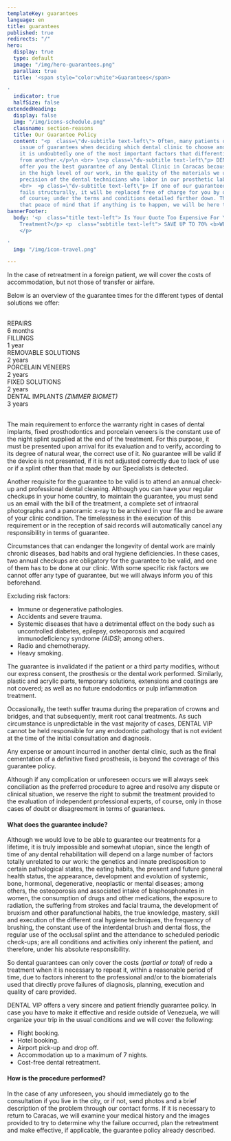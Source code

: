 ```yaml
---
templateKey: guarantees
language: en
title: guarantees
published: true
redirects: "/"
hero:
  display: true
  type: default
  image: "/img/hero-guarantees.png"
  parallax: true
  title: '<span style="color:white">Guarantees</span>

'
  indicator: true
  halfSize: false
extendedHeading:
  display: false
  img: "/img/icons-schedule.png"
  classname: section-reasons
  title: Our Guarantee Policy
  content: "<p  class=\"dv-subtitle text-left\"> Often, many patients overlook the
    issue of guarantees when deciding which dental clinic to choose and, at our discretion;
    it is undoubtedly one of the most important factors that differentiates one center
    from another.</p>\n <br> \n<p class=\"dv-subtitle text-left\"p> DENTAL VIP can
    offer you the best guarantee of any Dental Clinic in Caracas because we trust
    in the high level of our work, in the quality of the materials we use and in the
    precision of the dental technicians who labor in our prosthetic laboratory.</p>
    <br>  <p class=\"dv-subtitle text-left\"p> If one of our guaranteed treatments
    fails structurally, it will be replaced free of charge for you by our Dentists,
    of course; under the terms and conditions detailed further down. This gives you
    that peace of mind that if anything is to happen, we will be here to solve it!</p>\n"
bannerFooter:
  body: '<p  class="title text-left"> Is Your Quote Too Expensive For Your Dental
    Treatment?</p> <p  class="subtitle text-left"> SAVE UP TO 70% <b>WE CAN HELP YOU!</b>
    </p>

'
  img: "/img/icon-travel.png"

---
```

<div class="green message"> In the case of retreatment in a foreign patient, we will cover the costs of accommodation, but not those of transfer or airfare. </div> <p> Below is an overview of the guarantee times for the different types of dental solutions we offer: </p> <br> <div class="percentaje"> <div class="progress-bar"> <span class="progress-bar-fill" style="width: 17%;"></span> </div> <div class="title">REPAIRS</div> <div class="time">6 months</div> </div> <div class="percentaje"> <div class="progress-bar"> <span class="progress-bar-fill" style="width: 34%;"></span> </div> <div class="title">FILLINGS</div> <div class="time">1 year</div> </div> <div class="percentaje"> <div class="progress-bar"> <span class="progress-bar-fill" style="width: 68%;"></span> </div> <div class="title">REMOVABLE SOLUTIONS</div> <div class="time">2 years</div> </div> <div class="percentaje"> <div class="progress-bar"> <span class="progress-bar-fill" style="width: 68%;"></span> </div> <div class="title">PORCELAIN VENEERS</div> <div class="time">2 years</div> </div> <div class="percentaje"> <div class="progress-bar"> <span class="progress-bar-fill" style="width: 68%;"></span> </div> <div class="title">FIXED SOLUTIONS</div> <div class="time">2 years</div> </div> <div class="percentaje"> <div class="progress-bar"> <span class="progress-bar-fill" style="width: 100%;"></span> </div> <div class="title">DENTAL IMPLANTS <i>(ZIMMER BIOMET)</i></div> <div class="time">3 years</div> </div> <br> <p> The main requirement to enforce the warranty right in cases of dental implants, fixed prosthodontics and porcelain veneers is the constant use of the night splint supplied at the end of the treatment. For this purpose, it must be presented upon arrival for its evaluation and to verify, according to its degree of natural wear, the correct use of it. No guarantee will be valid if the device is not presented, if it is not adjusted correctly due to lack of use or if a splint other than that made by our Specialists is detected. </p> <p> Another requisite for the guarantee to be valid is to attend an annual check-up and professional dental cleaning. Although you can have your regular checkups in your home country, to maintain the guarantee, you must send us an email with the bill of the treatment, a complete set of intraoral photographs and a panoramic x-ray to be archived in your file and be aware of your clinic condition. The timelessness in the execution of this requirement or in the reception of said records will automatically cancel any responsibility in terms of guarantee. </p> <p> Circumstances that can endanger the longevity of dental work are mainly chronic diseases, bad habits and oral hygiene deficiencies. In these cases, two annual checkups are obligatory for the guarantee to be valid, and one of them has to be done at our clinic. With some specific risk factors we cannot offer any type of guarantee, but we will always inform you of this beforehand. </p> <div class="message red"> Excluding risk factors: <ul> <li>Immune or degenerative pathologies.</li> <li>Accidents and severe trauma.</li> <li>Systemic diseases that have a detrimental effect on the body such as uncontrolled diabetes, epilepsy, osteoporosis and acquired immunodeficiency syndrome <i>(AIDS)</i>; among others.</li> <li>Radio and chemotherapy.</li> <li>Heavy smoking.</li> </ul> </div> <p> The guarantee is invalidated if the patient or a third party modifies, without our express consent, the prosthesis or the dental work performed. Similarly, plastic and acrylic parts, temporary solutions, extensions and coatings are not covered; as well as no future endodontics or pulp inflammation treatment. </p> <p> Occasionally, the teeth suffer trauma during the preparation of crowns and bridges, and that subsequently, merit root canal treatments. As such circumstance is unpredictable in the vast majority of cases, DENTAL VIP cannot be held responsible for any endodontic pathology that is not evident at the time of the initial consultation and diagnosis. </p> <p> Any expense or amount incurred in another dental clinic, such as the final cementation of a definitive fixed prosthesis, is beyond the coverage of this guarantee policy. </p> <p> Although if any complication or unforeseen occurs we will always seek conciliation as the preferred procedure to agree and resolve any dispute or clinical situation, we reserve the right to submit the treatment provided to the evaluation of independent professional experts, of course, only in those cases of doubt or disagreement in terms of guarantees. </p> <h4> What does the guarantee include? </h4> <p> Although we would love to be able to guarantee our treatments for a lifetime, it is truly impossible and somewhat utopian, since the length of time of any dental rehabilitation will depend on a large number of factors totally unrelated to our work: the genetics and innate predisposition to certain pathological states, the eating habits, the present and future general health status, the appearance, development and evolution of systemic, bone, hormonal, degenerative, neoplastic or mental diseases; among others, the osteoporosis and associated intake of bisphosphonates in women, the consumption of drugs and other medications, the exposure to radiation, the suffering from strokes and facial trauma, the development of bruxism and other parafunctional habits, the true knowledge, mastery, skill and execution of the different oral hygiene techniques, the frequency of brushing, the constant use of the interdental brush and dental floss, the regular use of the occlusal splint and the attendance to scheduled periodic check-ups; are all conditions and activities only inherent the patient, and therefore, under his absolute responsibility. </p> <p> So dental guarantees can only cover the costs <i>(partial or total)</i> of redo a treatment when it is necessary to repeat it, within a reasonable period of time, due to factors inherent to the professional and/or to the biomaterials used that directly prove failures of diagnosis, planning, execution and quality of care provided. </p> <p> DENTAL VIP offers a very sincere and patient friendly guarantee policy. In case you have to make it effective and reside outside of Venezuela, we will organize your trip in the usual conditions and we will cover the following: </p> <ul class="check-list"> <li> <i class="icon-check circle"></i> Flight booking. </li> <li> <i class="icon-check circle"></i> Hotel booking. </li> <li> <i class="icon-check circle"></i> Airport pick-up and drop off. </li> <li> <i class="icon-check circle"></i> Accommodation up to a maximum of 7 nights. </li> <li> <i class="icon-check circle"></i> Cost-free dental retreatment. </li> </ul> <h4> How is the procedure performed? </h4> <p> In the case of any unforeseen, you should immediately go to the consultation if you live in the city, or if not, send photos and a brief description of the problem through our contact forms. If it is necessary to return to Caracas, we will examine your medical history and the images provided to try to determine why the failure occurred, plan the retreatment and make effective, if applicable, the guarantee policy already described. </p>